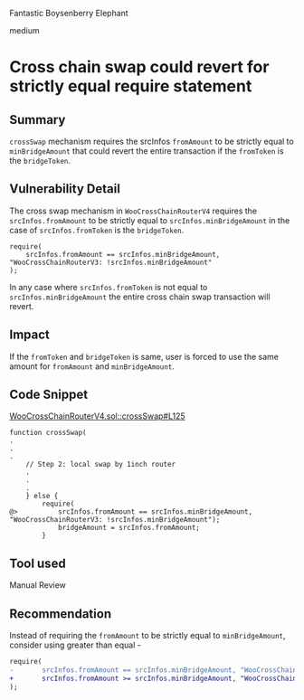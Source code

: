 Fantastic Boysenberry Elephant

medium

# Cross chain swap could revert for strictly equal require statement

## Summary

`crossSwap` mechanism requires the srcInfos `fromAmount` to be strictly equal to `minBridgeAmount` that could revert the entire transaction if the `fromToken` is the `bridgeToken`.

## Vulnerability Detail

The cross swap mechanism in `WooCrossChainRouterV4` requires the `srcInfos.fromAmount` to be strictly equal to `srcInfos.minBridgeAmount` in the case of `srcInfos.fromToken` is the `bridgeToken`.

```solidity
require(
	srcInfos.fromAmount == srcInfos.minBridgeAmount, "WooCrossChainRouterV3: !srcInfos.minBridgeAmount"
);
```

In any case where `srcInfos.fromToken` is not equal to `srcInfos.minBridgeAmount` the entire cross chain swap transaction will revert.

## Impact

If the `fromToken` and `bridgeToken` is same, user is forced to use the same amount for `fromAmount` and `minBridgeAmount`.

## Code Snippet

[WooCrossChainRouterV4.sol::crossSwap#L125](https://github.com/sherlock-audit/2024-03-woofi-swap/blob/main/WooPoolV2/contracts/CrossChain/WooCrossChainRouterV4.sol#L125)

```solidity
function crossSwap(
.
.
.
	// Step 2: local swap by 1inch router
	.
	.
	.
	} else {
		require(
@>			srcInfos.fromAmount == srcInfos.minBridgeAmount, "WooCrossChainRouterV3: !srcInfos.minBridgeAmount");
			bridgeAmount = srcInfos.fromAmount;
		}
```

## Tool used

Manual Review

## Recommendation

Instead of requiring the `fromAmount` to be strictly equal to `minBridgeAmount`, consider using greater than equal -

```diff
require(
-		srcInfos.fromAmount == srcInfos.minBridgeAmount, "WooCrossChainRouterV3: !srcInfos.minBridgeAmount"
+		srcInfos.fromAmount >= srcInfos.minBridgeAmount, "WooCrossChainRouterV3: !srcInfos.minBridgeAmount"
);
```

